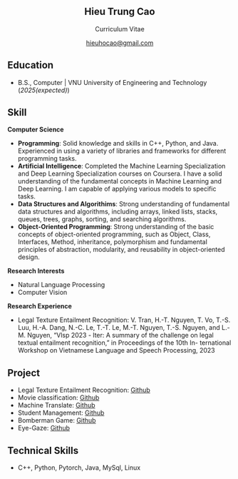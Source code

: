 <div align="Center">

## Hieu Trung Cao

Curriculum Vitae

hieuhocao@gmail.com
</div>

<div align="Left">

## Education	 			        		
- B.S., Computer  | VNU University of Engineering and Technology (_2025(expected)_)

## Skill
**Computer Science**
- **Programming**: Solid knowledge and skills in C++, Python, and Java. Experienced in using a variety of libraries and frameworks for different programming tasks.
- **Artificial Intelligence**: Completed the Machine Learning Specialization and Deep Learning Specialization courses on Coursera. I have a solid understanding of the fundamental concepts in Machine Learning and Deep Learning. I am capable of applying various models to specific tasks. 
- **Data Structures and Algorithims**: Strong understanding of fundamental data structures and algorithms, including arrays, linked lists, stacks, queues, trees, graphs, sorting, and searching algorithms.
- **Object-Oriented Programming**: Strong understanding of the basic concepts of object-oriented programming, such as Object, Class, Interfaces, Method, inheritance, polymorphism and fundamental principles of abstraction, modularity, and reusability in object-oriented design.

**Research Interests**
- Natural Language Processing
- Computer Vision

**Research Experience**
- Legal Texture Entailment Recognition: V. Tran, H.-T. Nguyen, T. Vo, T.-S. Luu, H.-A. Dang, N.-C. Le, T.-T. Le, M.-T.
Nguyen, T.-S. Nguyen, and L.-M. Nguyen, “Vlsp 2023 - lter: A summary of the
challenge on legal textual entailment recognition,” in Proceedings of the 10th In-
ternational Workshop on Vietnamese Language and Speech Processing, 2023

## Project
- Legal Texture Entailment Recognition: [Github](https://github.com/HieuTrungCao/Legal_Textual_Entailment_Recognition/)
- Movie classification: [Github](https://github.com/HieuTrungCao/Classification_Movie/)
- Machine Translate: [Github](https://github.com/HieuTrungCao/Translation_Machine_La_Vi/)
- Student Management: [Github](https://github.com/HieuTrungCao/StudentManager/)
- Bomberman Game: [Github](https://github.com/HieuTrungCao/Nhom1_INT2204_45/)
- Eye-Gaze: [Github](https://github.com/HieuTrungCao/eye-gaze/)

## Technical Skills 
- C++, Python, Pytorch, Java, MySql, Linux
</div>